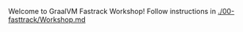 Welcome to GraalVM Fastrack Workshop!
Follow instructions in [./00-fasttrack/Workshop.md](./00-fasttrack/Workshop.md)
